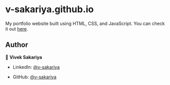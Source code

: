 # v-sakariya.github.io

My portfolio website built using HTML, CSS, and JavaScript. You can check it out [here](https://v-sakariya.github.io).



<!-- ## Screenshots -->

<!-- <p float="center">
    <img src="https://github.com/arasgungore/arasgungore.github.io/blob/main/Screenshots/1.png" width="800">
</p> -->



## Author

👤 **Vivek Sakariya**

* LinkedIn: [@v-sakariya](https://linkedin.com/in/v-sakariya)

* GitHub: [@v-sakariya](https://github.com/v-sakariya)
